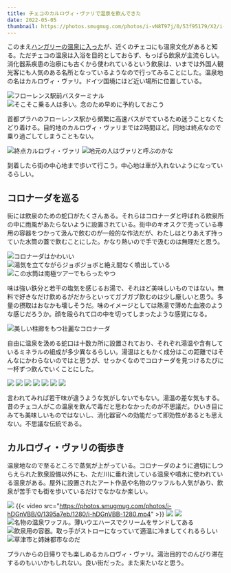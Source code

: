 ```yaml
---
title: チェコのカルロヴィ・ヴァリで温泉を飲んできた
date: 2022-05-05
thumbnail: https://photos.smugmug.com/photos/i-vN8T97j/0/53f95179/X2/i-vN8T97j-X2.jpg
---
```


このまえ[ハンガリーの温泉に入った](/post/1644168490/)が、近くのチェコにも温泉文化があると知る。ただチェコの温泉は入浴を目的としておらず、もっぱら飲泉が主流らしい。消化器系疾患の治療にも古くから使われているという飲泉は、いまでは外国人観光客にも人気のある名所となっているようなので行ってみることにした。温泉地の名はカルロヴィ・ヴァリ。ドイツ国境にほど近い場所に位置している。

![フローレンス駅前バスターミナル](https://photos.smugmug.com/photos/i-hgbD5XX/0/abdfef34/X2/i-hgbD5XX-X2.jpg)
![そこそこ乗る人は多い。念のため早めに予約しておこう](https://photos.smugmug.com/photos/i-prdNZpF/0/0b411b68/X2/i-prdNZpF-X2.jpg)

首都プラハのフローレンス駅から頻繁に高速バスがでているため迷うことなくたどり着ける。目的地のカルロヴィ・ヴァリまでは2時間ほど。同地は終点なので乗り過ごしてしまうこともない。

![終点カルロヴィ・ヴァリ](https://photos.smugmug.com/photos/i-h2BMZ92/0/70539a7f/X2/i-h2BMZ92-X2.jpg)
![地元の人はヴァリと呼ぶのかな](https://photos.smugmug.com/photos/i-QvTbsLz/0/7ab8aacc/X2/i-QvTbsLz-X2.jpg)

到着したら街の中心地まで歩いて行こう。中心地は車が入れないようになっているらしい。

## コロナーダを巡る

街には飲泉のための蛇口がたくさんある。それらはコロナーダと呼ばれる飲泉所の中に雨風があたらないように設置されている。街中のキオスクで売っている専用の容器をつかって汲んで飲むのが一般的な作法だが、わたしはとりあえず持っていた水筒の蓋で飲むことにした。かなり熱いので手で汲むのは無理だと思う。

![コロナーダはかわいい](https://photos.smugmug.com/photos/i-cxgH4Mp/0/c38fd3e3/X2/i-cxgH4Mp-X2.jpg)
![湯気を立てながらジョボジョボと絶え間なく噴出している](https://photos.smugmug.com/photos/i-vN8T97j/0/53f95179/X2/i-vN8T97j-X2.jpg)
![この水筒は南極ツアーでもらったやつ](https://photos.smugmug.com/photos/i-kVGGtbV/0/c359f811/X2/i-kVGGtbV-X2.jpg)

味は強い鉄分と若干の塩気を感じるお湯で、それほど美味しいものではない。無料で好きなだけ飲めるがだからといってガブガブ飲むのは少し厳しいと思う。多量の摂取はおなかも壊しそうだ。味のイメージとしては熱湯で薄めた血液のような感じだろうか。顔を殴られて口の中を切ってしまったような感覚になる。

![美しい柱廊をもつ壮麗なコロナーダ](https://photos.smugmug.com/photos/i-MNztTfv/0/bcd3320b/X2/i-MNztTfv-X2.jpg)

自由に温泉を汲める蛇口は十数カ所に設置されており、それぞれ湯温や含有しているミネラルの組成が多少異なるらしい。湯温はともかく成分はこの距離ではそんなにかわらないのではと思うが、せっかくなのでコロナーダを見つけるたびに一杯ずつ飲んでいくことにした。

![](https://photos.smugmug.com/photos/i-M7VLM76/0/2a5ca929/X2/i-M7VLM76-X2.jpg)
![](https://photos.smugmug.com/photos/i-85mgWX5/0/d7e30a86/X2/i-85mgWX5-X2.jpg)
![](https://photos.smugmug.com/photos/i-8JRfq42/0/4ce5330a/X2/i-8JRfq42-X2.jpg)
![](https://photos.smugmug.com/photos/i-KVNbPBw/0/5d09120a/X2/i-KVNbPBw-X2.jpg)
![](https://photos.smugmug.com/photos/i-kZf6RvN/0/b125279c/X2/i-kZf6RvN-X2.jpg)
![](https://photos.smugmug.com/photos/i-zZnqhsG/0/259c44a8/X2/i-zZnqhsG-X2.jpg)
![](https://photos.smugmug.com/photos/i-mdZFxXd/0/249c1af9/X2/i-mdZFxXd-X2.jpg)

言われてみれば若干味が違うような気がしないでもない。湯温の差な気もする。昔のチェコ人がこの温泉を飲んで毒だと思わなかったのが不思議だ。ひいき目にみても美味しいものではないし、消化器官への効能だって即効性があるとも思えない。不思議な伝統である。

## カルロヴィ・ヴァリの街歩き

温泉地なので至るところで蒸気が上がっている。コロナーダのように適切にしつらえられた飲泉設備以外にも、ただ川に垂れ流している温泉や噴水に使われている温泉がある。屋外に設置されたアート作品や名物のワッフルも人気があり、飲泉が苦手でも街を歩いているだけでなかなか楽しい。

![](https://photos.smugmug.com/photos/i-8KcMvzG/0/38840337/X2/i-8KcMvzG-X2.jpg)
{{< video src="https://photos.smugmug.com/photos/i-hDGnVBB/0/1395a7eb/1280/i-hDGnVBB-1280.mp4" >}}
![](https://photos.smugmug.com/photos/i-5FZQkZ7/0/be13fa95/X2/i-5FZQkZ7-X2.jpg)
![](https://photos.smugmug.com/photos/i-nNVVSr4/0/bb9500a1/X2/i-nNVVSr4-X2.jpg)
![名物の温泉ワッフル。薄いウエハースでクリームをサンドしてある](https://photos.smugmug.com/photos/i-RhkXQsx/0/f9b63c53/X2/i-RhkXQsx-X2.jpg)
![飲泉用の容器。取っ手がストローになっていて適温に冷ましてくれるらしい](https://photos.smugmug.com/photos/i-fzPCfTV/0/0ef25ba1/X2/i-fzPCfTV-X2.jpg)
![草津市と姉妹都市なのだ](https://photos.smugmug.com/photos/i-5NN2PQ3/0/fecd402d/X2/i-5NN2PQ3-X2.jpg)

プラハからの日帰りでも楽しめるカルロヴィ・ヴァリ。湯治目的でのんびり滞在するのもいいかもしれない。良い街だった。また来たいなと思う。
